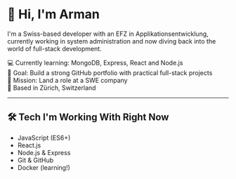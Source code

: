 # 👋 Hi, I'm Arman

I'm a Swiss-based developer with an EFZ in Applikationsentwicklung, currently working in system administration and now diving back into the world of full-stack development.

💻 Currently learning: MongoDB, Express, React and Node.js  
🚀 Goal: Build a strong GitHub portfolio with practical full-stack projects  
🎯 Mission: Land a role at a SWE company  
📍 Based in Zürich, Switzerland

---

## 🛠 Tech I'm Working With Right Now

- JavaScript (ES6+)
- React.js
- Node.js & Express
- Git & GitHub
- Docker (learning!)
